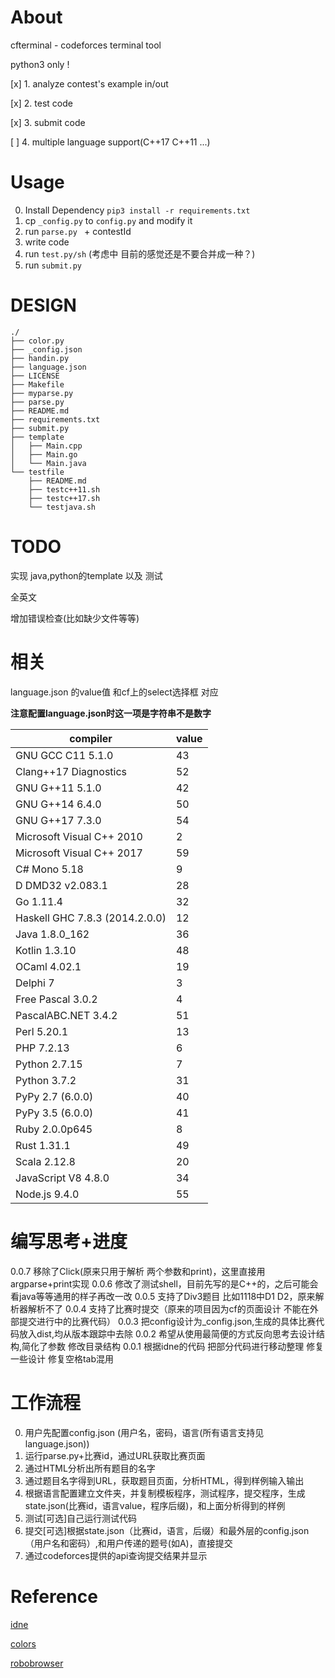 # About

cfterminal - codeforces terminal tool

python3 only !

[x] 1. analyze contest's example in/out

[x] 2. test code

[x] 3. submit code

[ ] 4. multiple language support(C++17 C++11 ...)

# Usage

0. Install Dependency `pip3 install -r requirements.txt`
1. cp `_config.py` to `config.py` and modify it
2. run `parse.py ` + contestId
3. write code
4. run `test.py/sh` (考虑中 目前的感觉还是不要合并成一种？)
5. run `submit.py`

# DESIGN

```
./
├── color.py
├── _config.json
├── handin.py
├── language.json
├── LICENSE
├── Makefile
├── myparse.py
├── parse.py
├── README.md
├── requirements.txt
├── submit.py
├── template
│   ├── Main.cpp
│   ├── Main.go
│   └── Main.java
└── testfile
    ├── README.md
    ├── testc++11.sh
    ├── testc++17.sh
    └── testjava.sh
```

# TODO

实现 java,python的template 以及 测试

全英文

增加错误检查(比如缺少文件等等)

# 相关

language.json 的value值 和cf上的select选择框 对应

**注意配置language.json时这一项是字符串不是数字**

|compiler|value|
|---|---|
|GNU GCC C11 5.1.0|43|
|Clang++17 Diagnostics| 52|
|GNU G++11 5.1.0| 42|
|GNU G++14 6.4.0| 50|
|GNU G++17 7.3.0| 54|
|Microsoft Visual C++ 2010| 2|
|Microsoft Visual C++ 2017| 59|
|C# Mono 5.18| 9|
|D DMD32 v2.083.1| 28|
|Go 1.11.4| 32|
|Haskell GHC 7.8.3 (2014.2.0.0)| 12|
|Java 1.8.0_162| 36|
|Kotlin 1.3.10| 48|
|OCaml 4.02.1| 19|
|Delphi 7| 3|
|Free Pascal 3.0.2| 4|
|PascalABC.NET 3.4.2| 51|
|Perl 5.20.1| 13|
|PHP 7.2.13| 6|
|Python 2.7.15| 7|
|Python 3.7.2| 31|
|PyPy 2.7 (6.0.0)| 40|
|PyPy 3.5 (6.0.0)| 41|
|Ruby 2.0.0p645| 8|
|Rust 1.31.1| 49|
|Scala 2.12.8| 20|
|JavaScript V8 4.8.0| 34|
|Node.js 9.4.0| 55|

# 编写思考+进度

0.0.7 移除了Click(原来只用于解析 两个参数和print)，这里直接用argparse+print实现
0.0.6 修改了测试shell，目前先写的是C++的，之后可能会看java等等通用的样子再改一改
0.0.5 支持了Div3题目 比如1118中D1 D2，原来解析器解析不了
0.0.4 支持了比赛时提交（原来的项目因为cf的页面设计 不能在外部提交进行中的比赛代码）
0.0.3 把config设计为_config.json,生成的具体比赛代码放入dist,均从版本跟踪中去除
0.0.2 希望从使用最简便的方式反向思考去设计结构,简化了参数 修改目录结构
0.0.1 根据idne的代码 把部分代码进行移动整理 修复一些设计 修复空格tab混用

# 工作流程

0. 用户先配置config.json (用户名，密码，语言(所有语言支持见language.json))
1. 运行parse.py+比赛id，通过URL获取比赛页面
2. 通过HTML分析出所有题目的名字
3. 通过题目名字得到URL，获取题目页面，分析HTML，得到样例输入输出
4. 根据语言配置建立文件夹，并复制模板程序，测试程序，提交程序，生成state.json(比赛id，语言value，程序后缀)，和上面分析得到的样例
5. 测试[可选]自己运行测试代码
6. 提交[可选]根据state.json（比赛id，语言，后缀）和最外层的config.json（用户名和密码）,和用户传递的题号(如A)，直接提交
7. 通过codeforces提供的api查询提交结果并显示

# Reference

[idne](https://github.com/endiliey/idne)

[colors](https://misc.flogisoft.com/bash/tip_colors_and_formatting)

[robobrowser](https://robobrowser.readthedocs.io/en/latest/readme.html)